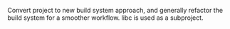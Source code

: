 Convert project to new build system approach, and generally refactor the build system for a smoother workflow. libc is used as a subproject.
